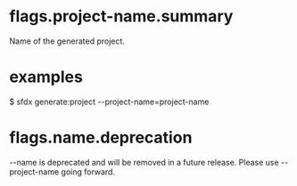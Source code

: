 # flags.project-name.summary

Name of the generated project.

# examples

$ sfdx generate:project --project-name=project-name

# flags.name.deprecation

--name is deprecated and will be removed in a future release. Please use --project-name going forward.
